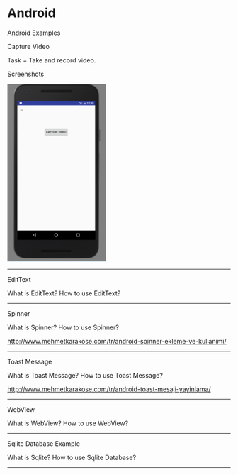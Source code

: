 # Android
Android Examples

Capture Video

Task = Take and record video.

Screenshots

<img src="Screenshots/capture video.png" height="400" alt="Screenshot"/> 



- - - - - - - - - - - - - - -  - -  -

EditText

What is EditText? How to use EditText? 
- - - - - - - - - - - -

Spinner

What is Spinner? How to use Spinner? 

http://www.mehmetkarakose.com/tr/android-spinner-ekleme-ve-kullanimi/
- - - - - - - - - - - -

Toast Message

What is Toast Message? How to use Toast Message?

http://www.mehmetkarakose.com/tr/android-toast-mesaji-yayinlama/
- - - - - - - - - - - -

WebView

What is WebView? How to use WebView?
- - - - - - - - - - - -

Sqlite Database Example

What is Sqlite? How to use Sqlite Database? 
- - - - - - - - - - - -
